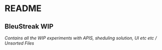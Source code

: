 # README
## BleuStreak WIP

*Contains all the WIP experiments with APIS, sheduling solution, UI etc etc / Unsorted Files*
